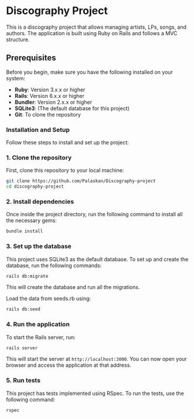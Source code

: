
# Discography Project

This is a discography project that allows managing artists, LPs, songs, and authors. The application is built using Ruby on Rails and follows a MVC structure.

## Prerequisites

Before you begin, make sure you have the following installed on your system:

- **Ruby**: Version 3.x.x or higher
- **Rails**: Version 6.x.x or higher
- **Bundler**: Version 2.x.x or higher
- **SQLite3**: (The default database for this project)
- **Git**: To clone the repository

### Installation and Setup

Follow these steps to install and set up the project:

### 1. Clone the repository

First, clone this repository to your local machine:

```bash
git clone https://github.com/Palaskan/Discography-project
cd discography-project
```

### 2. Install dependencies

Once inside the project directory, run the following command to install all the necessary gems:

```bash
bundle install
```

### 3. Set up the database

This project uses SQLite3 as the default database. To set up and create the database, run the following commands:

```bash
rails db:migrate
```
This will create the database and run all the migrations.

Load the data from seeds.rb using:

```bash
rails db:seed
```

### 4. Run the application

To start the Rails server, run:

```bash
rails server
```

This will start the server at `http://localhost:3000`. You can now open your browser and access the application at that address.

### 5. Run tests

This project has tests implemented using RSpec. To run the tests, use the following command:

```bash
rspec
```
